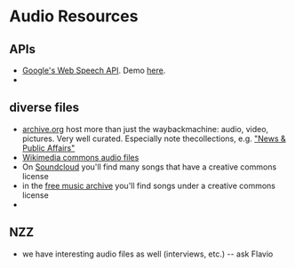 # Audio Resources

## APIs

* [Google's Web Speech API](https://developers.google.com/web/updates/2013/01/Voice-Driven-Web-Apps-Introduction-to-the-Web-Speech-API?hl=en). Demo [here](https://www.google.com/intl/en/chrome/demos/speech.html).
* 

## diverse files

* [archive.org](https://archive.org/) host more than just the waybackmachine: audio, video, pictures. Very well curated. Especially note thecollections, e.g. ["News & Public Affairs"](https://archive.org/details/newsandpublicaffairs&tab=collection)
* [Wikimedia commons audio files](https://commons.wikimedia.org/wiki/Category:Audio_files)
* On [Soundcloud](https://soundcloud.com/) you'll find many songs that have a creative commons license
* in the [free music archive](http://freemusicarchive.org/) you'll find songs under a creative commons license
*


## NZZ
* we have interesting audio files as well (interviews, etc.) -- ask Flavio
